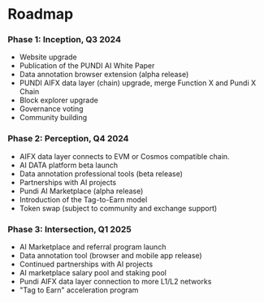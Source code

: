# Roadmap

### Phase 1: Inception, Q3 2024

* Website upgrade
* Publication of the PUNDI AI White Paper
* Data annotation browser extension (alpha release)
* PUNDI AIFX data layer (chain) upgrade, merge Function X and Pundi X Chain
* Block explorer upgrade
* Governance voting
* Community building

### Phase 2: Perception, Q4 2024

* AIFX data layer connects to EVM or Cosmos compatible chain.
* AI DATA platform beta launch
* Data annotation professional tools (beta release)
* Partnerships with AI projects
* Pundi AI Marketplace (alpha release)
* Introduction of the Tag-to-Earn model
* Token swap (subject to community and exchange support)

### Phase 3: Intersection, Q1 2025

* AI Marketplace and referral program launch
* Data annotation tool (browser and mobile app release)
* Continued partnerships with AI projects
* AI marketplace salary pool and staking pool
* Pundi AIFX data layer connection to more L1/L2 networks
* "Tag to Earn" acceleration program
